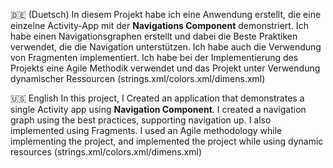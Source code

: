 🇩🇪 (Duetsch)
In diesem Projekt habe ich eine Anwendung erstellt, die eine einzelne Activity-App mit der **Navigations Component** demonstriert.
Ich habe einen Navigationsgraphen erstellt und dabei die Beste Praktiken verwendet, die die Navigation unterstützen.
Ich habe auch die Verwendung von Fragmenten implementiert.
Ich habe bei der Implementierung des Projekts eine Agile Methodik verwendet und das Projekt
unter Verwendung dynamischer Ressourcen (strings.xml/colors.xml/dimens.xml)

🇺🇸 English
In this project, I Created an application that demonstrates a single Activity app using **Navigation Component**.
I created a navigation graph using the best practices, supporting navigation up.
I also implemented using Fragments.
I used an Agile methodology while implementing the project, and implemented the project
while using dynamic resources (strings.xml/colors.xml/dimens.xml)
